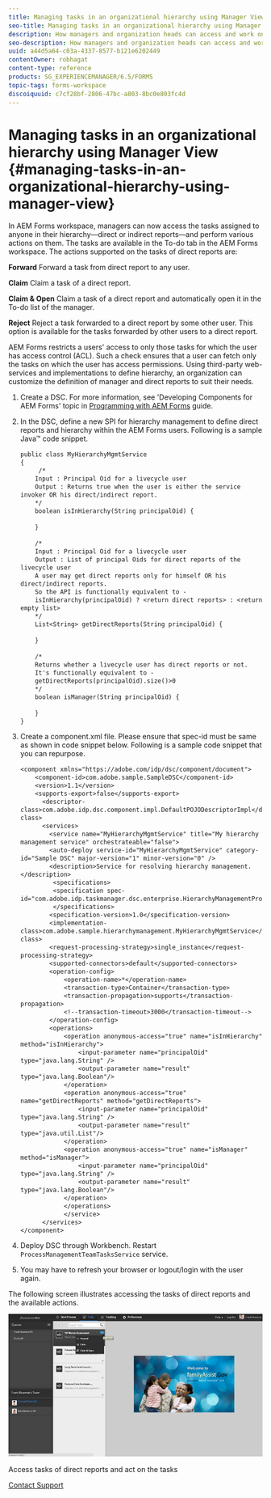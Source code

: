 ```yaml
---
title: Managing tasks in an organizational hierarchy using Manager View
seo-title: Managing tasks in an organizational hierarchy using Manager View
description: How managers and organization heads can access and work on the tasks of their direct and indirect reports in the To-do tab in AEM Forms workspace.
seo-description: How managers and organization heads can access and work on the tasks of their direct and indirect reports in the To-do tab in AEM Forms workspace.
uuid: a44d5a64-c03a-4337-8577-b121e6202449
contentOwner: robhagat
content-type: reference
products: SG_EXPERIENCEMANAGER/6.5/FORMS
topic-tags: forms-workspace
discoiquuid: c7cf28bf-2806-47bc-a803-8bc0e803fc4d
---
```


# Managing tasks in an organizational hierarchy using Manager View {#managing-tasks-in-an-organizational-hierarchy-using-manager-view}

In AEM Forms workspace, managers can now access the tasks assigned to anyone in their hierarchy—direct or indirect reports—and perform various actions on them. The tasks are available in the To-do tab in the AEM Forms workspace. The actions supported on the tasks of direct reports are:

**Forward** Forward a task from direct report to any user.

**Claim** Claim a task of a direct report.

**Claim & Open** Claim a task of a direct report and automatically open it in the To-do list of the manager.

**Reject** Reject a task forwarded to a direct report by some other user. This option is available for the tasks forwarded by other users to a direct report.

AEM Forms restricts a users' access to only those tasks for which the user has access control (ACL). Such a check ensures that a user can fetch only the tasks on which the user has access permissions. Using third-party web-services and implementations to define hierarchy, an organization can customize the definition of manager and direct reports to suit their needs.

1. Create a DSC. For more information, see 'Developing Components for AEM Forms' topic in [Programming with AEM Forms](https://www.adobe.com/go/learn_aemforms_programming_63) guide.
1. In the DSC, define a new SPI for hierarchy management to define direct reports and hierarchy within the AEM Forms users. Following is a sample Java™ code snippet.

   ```as3
   public class MyHierarchyMgmtService
   {
        /*
       Input : Principal Oid for a livecycle user
       Output : Returns true when the user is either the service invoker OR his direct/indirect report.
       */
       boolean isInHierarchy(String principalOid) {

       }

       /*
       Input : Principal Oid for a livecycle user
       Output : List of principal Oids for direct reports of the livecycle user
       A user may get direct reports only for himself OR his direct/indirect reports.
       So the API is functionally equivalent to -
       isInHierarchy(principalOid) ? <return direct reports> : <return empty list>
       */
       List<String> getDirectReports(String principalOid) {

       }

       /*
       Returns whether a livecycle user has direct reports or not.
       It's functionally equivalent to -
       getDirectReports(principalOid).size()>0
       */
       boolean isManager(String principalOid) {

       }
   }
   ```

1. Create a component.xml file. Please ensure that spec-id must be same as shown in code snippet below. Following is a sample code snippet that you can repurpose.

   ```as3
   <component xmlns="https://adobe.com/idp/dsc/component/document">
       <component-id>com.adobe.sample.SampleDSC</component-id>
       <version>1.1</version>
       <supports-export>false</supports-export>
         <descriptor-class>com.adobe.idp.dsc.component.impl.DefaultPOJODescriptorImpl</descriptor-class>
         <services>
           <service name="MyHierarchyMgmtService" title="My hierarchy management service" orchestrateable="false">
           <auto-deploy service-id="MyHierarchyMgmtService" category-id="Sample DSC" major-version="1" minor-version="0" />
           <description>Service for resolving hierarchy management.</description>
            <specifications>
            <specification spec-id="com.adobe.idp.taskmanager.dsc.enterprise.HierarchyManagementProvider"/>
            </specifications>
           <specification-version>1.0</specification-version>
           <implementation-class>com.adobe.sample.hierarchymanagement.MyHierarchyMgmtService</implementation-class>
           <request-processing-strategy>single_instance</request-processing-strategy>
           <supported-connectors>default</supported-connectors>
           <operation-config>
               <operation-name>*</operation-name>
               <transaction-type>Container</transaction-type>
               <transaction-propagation>supports</transaction-propagation>
               <!--transaction-timeout>3000</transaction-timeout-->
           </operation-config>
           <operations>
               <operation anonymous-access="true" name="isInHierarchy" method="isInHierarchy">
                   <input-parameter name="principalOid" type="java.lang.String" />
                   <output-parameter name="result" type="java.lang.Boolean"/>
               </operation>
               <operation anonymous-access="true" name="getDirectReports" method="getDirectReports">
                   <input-parameter name="principalOid" type="java.lang.String" />
                   <output-parameter name="result" type="java.util.List"/>
               </operation>
               <operation anonymous-access="true" name="isManager" method="isManager">
                   <input-parameter name="principalOid" type="java.lang.String" />
                   <output-parameter name="result" type="java.lang.Boolean"/>
               </operation>
               </operations>
               </service>
         </services>
   </component>
   ```

1. Deploy DSC through Workbench. Restart `ProcessManagementTeamTasksService` service.
1. You may have to refresh your browser or logout/login with the user again.

The following screen illustrates accessing the tasks of direct reports and the available actions.

![cu_manager_view](assets/cu_manager_view.png)

Access tasks of direct reports and act on the tasks

[Contact Support](https://www.adobe.com/account/sign-in.supportportal.html)
